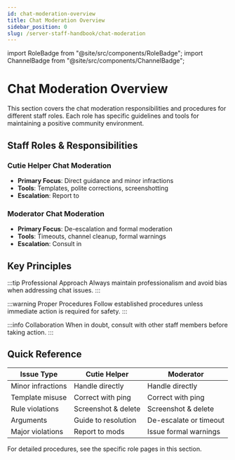 ```yaml
---
id: chat-moderation-overview
title: Chat Moderation Overview
sidebar_position: 0
slug: /server-staff-handbook/chat-moderation
---
```


import RoleBadge from "@site/src/components/RoleBadge";
import ChannelBadge from "@site/src/components/ChannelBadge";

# Chat Moderation Overview

This section covers the chat moderation responsibilities and procedures for different staff roles. Each role has specific guidelines and tools for maintaining a positive community environment.

## Staff Roles & Responsibilities

### <RoleBadge role="Cutie Helper" badgeIcon="cutie_helper_role_icon.png" color="#38c8e8" /> Cutie Helper Chat Moderation

- **Primary Focus**: Direct guidance and minor infractions
- **Tools**: Templates, polite corrections, screenshotting
- **Escalation**: Report to <ChannelBadge label="📗helper-chat" link="https://discord.com/channels/734595073920204940/1234567890123456789"/>

### <RoleBadge role="Moderator" badgeIcon="moderator_role_icon.png" color="#e68027" /> Moderator Chat Moderation

- **Primary Focus**: De-escalation and formal moderation
- **Tools**: Timeouts, channel cleanup, formal warnings
- **Escalation**: Consult in <ChannelBadge label="📙moderator-only" link="https://discord.com/channels/734595073920204940/943466763314663474"/>

## Key Principles

:::tip Professional Approach
Always maintain professionalism and avoid bias when addressing chat issues.
:::

:::warning Proper Procedures
Follow established procedures unless immediate action is required for safety.
:::

:::info Collaboration
When in doubt, consult with other staff members before taking action.
:::

## Quick Reference

| Issue Type        | Cutie Helper        | Moderator              |
| ----------------- | ------------------- | ---------------------- |
| Minor infractions | Handle directly     | Handle directly        |
| Template misuse   | Correct with ping   | Correct with ping      |
| Rule violations   | Screenshot & delete | Screenshot & delete    |
| Arguments         | Guide to resolution | De-escalate or timeout |
| Major violations  | Report to mods      | Issue formal warnings  |

For detailed procedures, see the specific role pages in this section.
